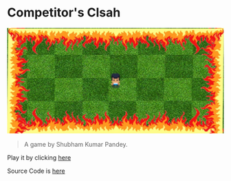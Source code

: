 # Competitor's Clsah
![GitHub Logo](/Images/CC.jpg)
> A game by Shubham Kumar Pandey.

Play it by clicking [here](https://a-github-page/)

Source Code is [here](https://not-ready-yet/)
